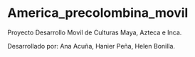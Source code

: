 # America_precolombina_movil
Proyecto Desarrollo Movil de Culturas Maya, Azteca e Inca.

Desarrollado por:
Ana Acuña, 
Hanier Peña, 
Helen Bonilla.

